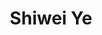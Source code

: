 ---
# Display name

title: Shiwei Ye
user_groups: ["Graduated Ph.D Students"]



organizations:
- name: 2011-2016 

Interests:
- Numerical simulation of liquid crystal dynamics

---